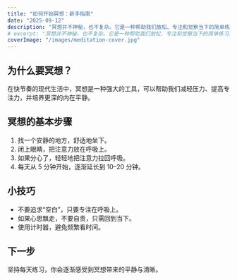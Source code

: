 ```yaml
---
title: "如何开始冥想：新手指南"
date: "2025-09-12"
description: "冥想并不神秘，也不复杂。它是一种帮助我们放松、专注和觉察当下的简单练习。本指南将带你一步步开始冥想。"
# excerpt: "冥想并不神秘，也不复杂。它是一种帮助我们放松、专注和觉察当下的简单练习。本指南将带你一步步开始冥想。"
coverImage: "/images/meditation-cover.jpg"
---
```


## 为什么要冥想？
在快节奏的现代生活中，冥想是一种强大的工具，可以帮助我们减轻压力、提高专注力，并培养更深的内在平静。

## 冥想的基本步骤
1. 找一个安静的地方，舒适地坐下。
2. 闭上眼睛，把注意力放在呼吸上。
3. 如果分心了，轻轻地把注意力拉回呼吸。
4. 每天从 5 分钟开始，逐渐延长到 10–20 分钟。

## 小技巧
- 不要追求“空白”，只要专注在呼吸上。
- 如果心思飘走，不要自责，只需回到当下。
- 使用计时器，避免频繁看时间。

## 下一步
坚持每天练习，你会逐渐感受到冥想带来的平静与清晰。
